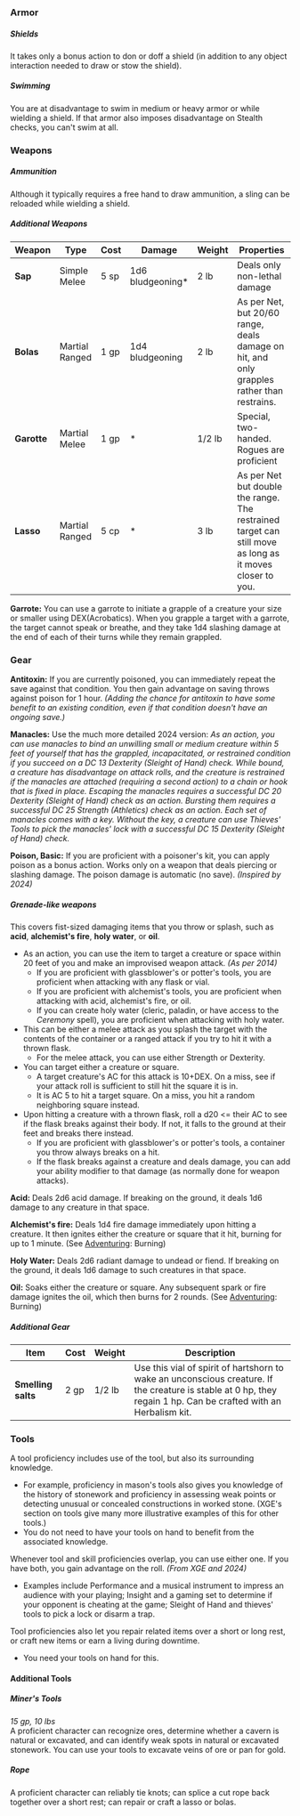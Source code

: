 ### Armor

##### Shields
It takes only a bonus action to don or doff a shield (in addition to any object interaction needed to draw or stow the shield).

##### Swimming
You are at disadvantage to swim in medium or heavy armor or while wielding a shield. If that armor also imposes disadvantage on Stealth checks, you can't swim at all.

### Weapons

##### Ammunition
Although it typically requires a free hand to draw ammunition, a sling can be reloaded while wielding a shield.  

<!--
Quarterstaff 
Can be used to attack with each end, as if you held a d6 bludgeoning weapon in each hand.
If you have proficiency with martial weapons or monk weapons, you can make an attack with a quarterstaff as a reach weapon. You must be holding the weapon in two hands to do this, and the damage die on a hit is a d6.

Spear
If you have proficiency with martial weapons or monk weapons, you can make an attack with a spear as a reach weapon. You must be holding the weapon in two hands to do this, and the damage die on a hit is a d6.
-->

##### Additional Weapons

| Weapon      | Type           | Cost | Damage           | Weight | Properties                                                                                               |
| ----------- | -------------- | ---- | ---------------- | ------ | -------------------------------------------------------------------------------------------------------- |
| **Sap**     | Simple Melee   | 5 sp | 1d6 bludgeoning* | 2 lb   | Deals only non-lethal damage                                                                             |
| **Bolas**   | Martial Ranged | 1 gp | 1d4 bludgeoning  | 2 lb   | As per Net, but 20/60 range, deals damage on hit, and only grapples rather than restrains.               |
| **Garotte** | Martial Melee  | 1 gp | \*               | 1/2 lb | Special, two-handed.  <br>Rogues are proficient                                                          |
| **Lasso**   | Martial Ranged | 5 cp | *                | 3 lb   | As per Net but double the range. The restrained target can still move as long as it moves closer to you. |

**Garrote:** You can use a garrote to initiate a grapple of a creature your size or smaller using DEX(Acrobatics). When you grapple a target with a garrote, the target cannot speak or breathe, and they take 1d4 slashing damage at the end of each of their turns while they remain grappled.

### Gear

**Antitoxin:** If you are currently poisoned, you can immediately repeat the save against that condition.  You then gain advantage on saving throws against poison for 1 hour.  *(Adding the chance for antitoxin to have some benefit to an existing condition, even if that condition doesn't have an ongoing save.)*

**Manacles:** Use the much more detailed 2024 version: *As an action, you can use manacles to bind an unwilling small or medium creature within 5 feet of yourself that has the grappled, incapacitated, or restrained condition if you succeed on a DC 13 Dexterity (Sleight of Hand) check. While bound, a creature has disadvantage on attack rolls, and the creature is restrained if the manacles are attached (requiring a second action) to a chain or hook that is fixed in place. Escaping the manacles requires a successful DC 20 Dexterity (Sleight of Hand) check as an action. Bursting them requires a successful DC 25 Strength (Athletics) check as an action. Each set of manacles comes with a key. Without the key, a creature can use Thieves' Tools to pick the manacles' lock with a successful DC 15 Dexterity (Sleight of Hand) check.*

**Poison, Basic:** If you are proficient with a poisoner's kit, you can apply poison as a bonus action. Works only on a weapon that deals piercing or slashing damage. The poison damage is automatic (no save). *(Inspired by 2024)*

##### Grenade-like weapons

This covers fist-sized damaging items that you throw or splash, such as **acid**, **alchemist's fire**, **holy water**, or **oil**.

+ As an action, you can use the item to target a creature or space within 20 feet of you and make an improvised weapon attack. *(As per 2014)*
	+ If you are proficient with glassblower's or potter's tools, you are proficient when attacking with any flask or vial.
	+ If you are proficient with alchemist's tools, you are proficient when attacking with acid, alchemist's fire, or oil.
	+ If you can create holy water (cleric, paladin, or have access to the *Ceremony* spell), you are proficient when attacking with holy water.
+ This can be either a melee attack as you splash the target with the contents of the container or a ranged attack if you try to hit it with a thrown flask.
	+ For the melee attack, you can use either Strength or Dexterity.
+ You can target either a creature or square.
	+ A target creature's AC for this attack is 10+DEX. On a miss, see if your attack roll is sufficient to still hit the square it is in.
	+ It is AC 5 to hit a target square. On a miss, you hit a random neighboring square instead.
+ Upon hitting a creature with a thrown flask, roll a d20 <= their AC to see if the flask breaks against their body.  If not, it falls to the ground at their feet and breaks there instead.
	+ If you are proficient with glassblower's or potter's tools, a container you throw always breaks on a hit.
	+ If the flask breaks against a creature and deals damage, you can add your ability modifier to that damage (as normally done for weapon attacks).

**Acid:**  Deals 2d6 acid damage. If breaking on the ground, it deals 1d6 damage to any creature in that space.

**Alchemist's fire:**  Deals 1d4 fire damage immediately upon hitting a creature. It then ignites either the creature or square that it hit, burning for up to 1 minute. (See [Adventuring](Adventuring.md): Burning) 

**Holy Water:** Deals 2d6 radiant damage to undead or fiend.  If breaking on the ground, it deals 1d6 damage to such creatures in that space.

**Oil:** Soaks either the creature or square. Any subsequent spark or fire damage ignites the oil, which then burns for 2 rounds. (See [Adventuring](Adventuring.md): Burning) 

##### Additional Gear

| Item               | Cost | Weight | Description                                                                                                                                                      |
| ------------------ | ---- | ------ | ---------------------------------------------------------------------------------------------------------------------------------------------------------------- |
| **Smelling salts** | 2 gp | 1/2 lb | Use this vial of spirit of hartshorn to wake an unconscious creature. If the creature is stable at 0 hp, they regain 1 hp. Can be crafted with an Herbalism kit. |

### Tools

A tool proficiency includes use of the tool, but also its surrounding knowledge.

* For example, proficiency in mason's tools also gives you knowledge of the history of stonework and proficiency in assessing weak points or detecting unusual or concealed constructions in worked stone. (XGE's section on tools give many more illustrative examples of this for other tools.)
* You do not need to have your tools on hand to benefit from the associated knowledge.

Whenever tool and skill proficiencies overlap, you can use either one.  If you have both, you gain advantage on the roll.  *(From XGE and 2024)*

+ Examples include Performance and a musical instrument to impress an audience with your playing; Insight and a gaming set to determine if your opponent is cheating at the game; Sleight of Hand and thieves' tools to pick a lock or disarm a trap.

Tool proficiencies also let you repair related items over a short or long rest, or craft new items or earn a living during downtime. 

+ You need your tools on hand for this.

#### Additional Tools

##### Miner's Tools
*15 gp, 10 lbs*  
A proficient character can recognize ores, determine whether a cavern is natural or excavated, and can identify weak spots in natural or excavated stonework. You can use your tools to excavate veins of ore or pan for gold.

##### Rope
A proficient character can reliably tie knots; can splice a cut rope back together over a short rest; can repair or craft a lasso or bolas.

